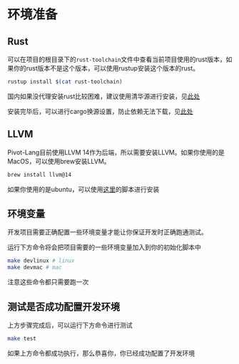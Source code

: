 # 环境准备

## Rust

可以在项目的根目录下的`rust-toolchain`文件中查看当前项目使用的rust版本，如果你的rust版本不是这个版本，可以使用rustup安装这个版本的rust。

```bash
rustup install $(cat rust-toolchain)
```

国内如果没代理安装rust比较困难，建议使用清华源进行安装，见[此处](https://mirrors.tuna.tsinghua.edu.cn/help/rustup/)

安装完毕后，可以进行cargo换源设置，防止依赖无法下载，见[此处](https://mirrors.tuna.tsinghua.edu.cn/help/crates.io-index.git/)

## LLVM

Pivot-Lang目前使用LLVM 14作为后端，所以需要安装LLVM。如果你使用的是MacOS，可以使用brew安装LLVM。

```bash
brew install llvm@14
```

如果你使用的是ubuntu，可以使用[这里](https://github.com/Pivot-Studio/setup-llvm/blob/main/scripts/install_llvm.sh)的脚本进行安装


## 环境变量

开发项目需要正确配置一些环境变量才能让你保证开发时正确跑通测试。

运行下方命令将会把项目需要的一些环境变量加入到你的初始化脚本中

```bash
make devlinux # linux
make devmac # mac
```
注意这些命令都只需要跑一次

## 测试是否成功配置开发环境

上方步骤完成后，可以运行下方命令进行测试

```bash
make test
```

如果上方命令都成功执行，那么恭喜你，你已经成功配置了开发环境


